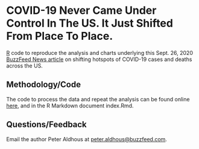 # COVID-19 Never Came Under Control In The US. It Just Shifted From Place To Place.

[R](https://www.r-project.org/) code to reproduce the analysis and charts underlying this Sept. 26, 2020 [BuzzFeed News article](https://www.buzzfeednews.com/article/peteraldhous/us-coronavirus-patchwork-pandemic-maps) on shifting hotspots of COVID-19 cases and deaths across the US.

## Methodology/Code

The code to process the data and repeat the analysis can be found online [here](https://buzzfeednews.github.io/2020-09-patchwork-pandemic/), and in the R Markdown document index.Rmd.


## Questions/Feedback

Email the author Peter Aldhous at peter.aldhous@buzzfeed.com.